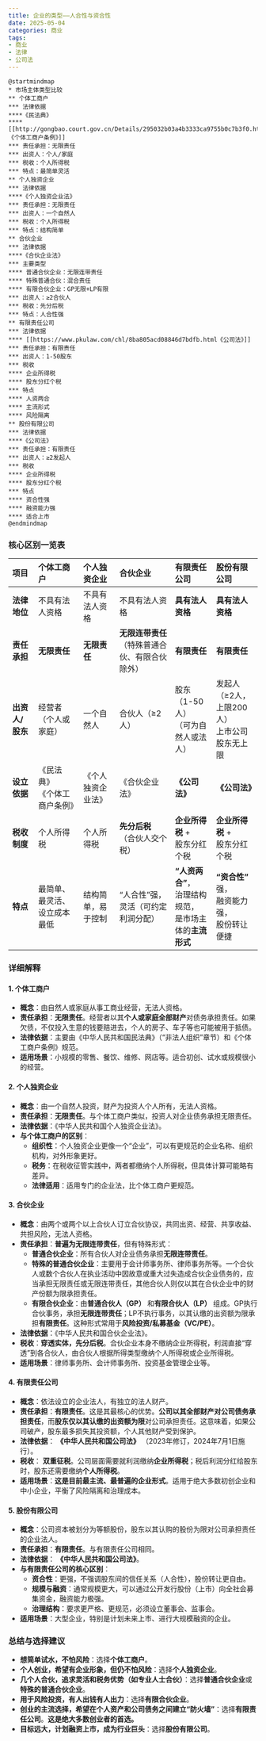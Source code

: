 ```yaml
---
title: 企业的类型——人合性与资合性
date: 2025-05-04
categories: 商业
tags: 
- 商业
- 法律
- 公司法
---
```


```plantuml
@startmindmap
* 市场主体类型比较
** 个体工商户
*** 法律依据
****《民法典》
**** [[http://gongbao.court.gov.cn/Details/295032b03a4b3333ca9755b0c7b3f0.html《个体工商户条例》]]
*** 责任承担：无限责任
*** 出资人：个人/家庭
*** 税收：个人所得税
*** 特点：最简单灵活
** 个人独资企业
*** 法律依据
****《个人独资企业法》
*** 责任承担：无限责任
*** 出资人：一个自然人
*** 税收：个人所得税
*** 特点：结构简单
** 合伙企业
*** 法律依据
****《合伙企业法》
*** 主要类型
**** 普通合伙企业：无限连带责任
**** 特殊普通合伙：混合责任
**** 有限合伙企业：GP无限+LP有限
*** 出资人：≥2合伙人
*** 税收：先分后税
*** 特点：人合性强
** 有限责任公司
*** 法律依据
**** [[https://www.pkulaw.com/chl/8ba805acd08846d7bdfb.html《公司法》]]
*** 责任承担：有限责任
*** 出资人：1-50股东
*** 税收
**** 企业所得税
**** 股东分红个税
*** 特点
**** 人资两合
**** 主流形式
**** 风险隔离
** 股份有限公司
*** 法律依据
****《公司法》
*** 责任承担：有限责任
*** 出资人：≥2发起人
*** 税收
**** 企业所得税
**** 股东分红个税
*** 特点
**** 资合性强
**** 融资能力强
**** 适合上市
@endmindmap
```

### 核心区别一览表

| 项目 | **个体工商户** | **个人独资企业** | **合伙企业** | **有限责任公司** | **股份有限公司** |
| :--- | :--- | :--- | :--- | :--- | :--- |
| **法律地位** | 不具有法人资格 | 不具有法人资格 | 不具有法人资格 | **具有法人资格** | **具有法人资格** |
| **责任承担** | **无限责任** | **无限责任** | **无限连带责任**<br>（特殊普通合伙、有限合伙除外） | **有限责任** | **有限责任** |
| **出资人/股东** | 经营者（个人或家庭） | 一个自然人 | 合伙人（≥2人） | 股东（1-50人）<br>（可为自然人或法人） | 发起人（≥2人，上限200人）<br/>上市公司股东无上限 |
| **设立依据** | 《民法典》<br>《个体工商户条例》 | 《个人独资企业法》 | 《合伙企业法》 | **《公司法》** | **《公司法》** |
| **税收制度** | 个人所得税 | 个人所得税 | **先分后税**<br>（合伙人交个税） | **企业所得税** + <br>股东分红个税 | **企业所得税** + <br>股东分红个税 |
| **特点** | 最简单、最灵活、设立成本最低 | 结构简单，易于控制 | “人合性”强，<br>灵活（可约定利润分配） | **“人资两合”**，<br>治理结构规范，<br>是市场主体的**主流形式** | **“资合性”** 强，<br>融资能力强，<br>股份转让便捷 |


### 详细解释

#### 1. 个体工商户

*   **概念**：由自然人或家庭从事工商业经营，无法人资格。
*   **责任承担**：**无限责任**。经营者以其**个人或家庭全部财产**对债务承担责任。如果欠债，不仅投入生意的钱要赔进去，个人的房子、车子等也可能被用于抵债。
*   **法律依据**：主要由《中华人民共和国民法典》（“非法人组织”章节）和《个体工商户条例》规范。
*   **适用场景**：小规模的零售、餐饮、维修、网店等。适合初创、试水或规模很小的经营。

#### 2. 个人独资企业

*   **概念**：由一个自然人投资，财产为投资人个人所有，无法人资格。
*   **责任承担**：**无限责任**。与个体工商户类似，投资人对企业债务承担无限责任。
*   **法律依据**：《中华人民共和国个人独资企业法》。
*   **与个体工商户的区别**：
    *   **组织性**：个人独资企业更像一个“企业”，可以有更规范的企业名称、组织机构，对外形象更好。
    *   **税务**：在税收征管实践中，两者都缴纳个人所得税，但具体计算可能略有差异。
    *   **法律适用**：适用专门的企业法，比个体工商户更规范。

#### 3. 合伙企业

*   **概念**：由两个或两个以上合伙人订立合伙协议，共同出资、经营、共享收益、共担风险，无法人资格。
*   **责任承担**：**普遍为无限连带责任**，但有特殊形式：
    *   **普通合伙企业**：所有合伙人对企业债务承担**无限连带责任**。
    *   **特殊的普通合伙企业**：主要用于会计师事务所、律师事务所等。一个合伙人或数个合伙人在执业活动中因故意或重大过失造成合伙企业债务的，应当承担无限责任或无限连带责任，其他合伙人则仅以其在合伙企业中的财产份额为限承担责任。
    *   **有限合伙企业**：由**普通合伙人（GP）** 和**有限合伙人（LP）** 组成。GP执行合伙事务，承担**无限连带责任**；LP不执行事务，以其认缴的出资额为限承担**有限责任**。这种形式常用于**风险投资/私募基金（VC/PE）**。
*   **法律依据**：《中华人民共和国合伙企业法》。
*   **税收**：**穿透实体，先分后税**。合伙企业本身不缴纳企业所得税，利润直接“穿透”到各合伙人，由合伙人根据所得类型缴纳个人所得税或企业所得税。
*   **适用场景**：律师事务所、会计师事务所、投资基金管理企业等。

#### 4. 有限责任公司

*   **概念**：依法设立的企业法人，有独立的法人财产。
*   **责任承担**：**有限责任**。这是其最核心的优势。**公司以其全部财产对公司债务承担责任**，而**股东仅以其认缴的出资额为限**对公司承担责任。这意味着，如果公司破产，股东最多损失其投资额，个人其他财产受到保护。
*   **法律依据**： **《中华人民共和国公司法》** （2023年修订，2024年7月1日施行）。
*   **税收**： **双重征税**。公司层面需要就利润缴纳**企业所得税**；税后利润分红给股东时，股东还需要缴纳**个人所得税**。
*   **适用场景**：**这是目前最主流、最普遍的企业形式**。适用于绝大多数初创企业和中小企业，平衡了风险隔离和治理成本。

#### 5. 股份有限公司

*   **概念**：公司资本被划分为等额股份，股东以其认购的股份为限对公司承担责任的企业法人。
*   **责任承担**：**有限责任**。与有限责任公司相同。
*   **法律依据**： **《中华人民共和国公司法》**。
*   **与有限责任公司的核心区别**：
    *   **资合性**：更强，不强调股东间的信任关系（人合性），股份转让更自由。
    *   **规模与融资**：通常规模更大，可以通过公开发行股份（上市）向全社会募集资金，融资能力极强。
    *   **治理结构**：要求更严格、更规范，必须设立董事会、监事会。
*   **适用场景**：大型企业，特别是计划未来上市、进行大规模融资的企业。

### 总结与选择建议

*   **想简单试水，不怕风险**：选择**个体工商户**。
*   **个人创业，希望有企业形象，但仍不怕风险**：选择**个人独资企业**。
*   **几个人合伙，追求灵活和税务优势（如专业人士合伙）**：选择**普通合伙企业**或**特殊的普通合伙企业**。
*   **用于风险投资，有人出钱有人出力**：选择**有限合伙企业**。
*   **创业的主流选择，希望在个人资产和公司债务之间建立“防火墙”**：选择**有限责任公司**。**这是绝大多数创业者的首选。**
*   **目标远大，计划融资上市，成为行业巨头**：选择**股份有限公司**。

